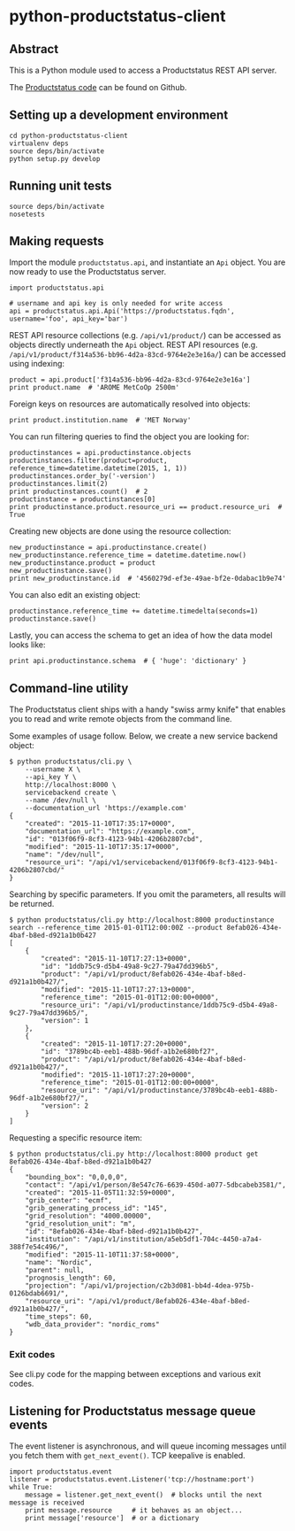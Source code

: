 # python-productstatus-client


## Abstract

This is a Python module used to access a Productstatus REST API server.

The [Productstatus code](https://github.com/metno/nir) can be found on Github.


## Setting up a development environment

```
cd python-productstatus-client
virtualenv deps
source deps/bin/activate
python setup.py develop
```


## Running unit tests

```
source deps/bin/activate
nosetests
```


## Making requests

Import the module `productstatus.api`, and instantiate an `Api` object. You are now ready to use the Productstatus server.

```
import productstatus.api

# username and api key is only needed for write access
api = productstatus.api.Api('https://productstatus.fqdn', username='foo', api_key='bar')
```

REST API resource collections (e.g. `/api/v1/product/`) can be accessed as objects directly underneath the `Api` object. REST API resources (e.g. `/api/v1/product/f314a536-bb96-4d2a-83cd-9764e2e3e16a/`) can be accessed using indexing:

```
product = api.product['f314a536-bb96-4d2a-83cd-9764e2e3e16a']
print product.name  # 'AROME MetCoOp 2500m'
```

Foreign keys on resources are automatically resolved into objects:

```
print product.institution.name  # 'MET Norway'
```

You can run filtering queries to find the object you are looking for:

```
productinstances = api.productinstance.objects
productinstances.filter(product=product, reference_time=datetime.datetime(2015, 1, 1))
productinstances.order_by('-version')
productinstances.limit(2)
print productinstances.count()  # 2
productinstance = productinstances[0]
print productinstance.product.resource_uri == product.resource_uri  # True
```

Creating new objects are done using the resource collection:

```
new_productinstance = api.productinstance.create()
new_productinstance.reference_time = datetime.datetime.now()
new_productinstance.product = product
new_productinstance.save()
print new_productinstance.id  # '4560279d-ef3e-49ae-bf2e-0dabac1b9e74'
```

You can also edit an existing object:

```
productinstance.reference_time += datetime.timedelta(seconds=1)
productinstance.save()
```

Lastly, you can access the schema to get an idea of how the data model looks like:

```
print api.productinstance.schema  # { 'huge': 'dictionary' }
```


## Command-line utility

The Productstatus client ships with a handy "swiss army knife" that enables you to read and write remote objects from the command line.

Some examples of usage follow. Below, we create a new service backend object:

```
$ python productstatus/cli.py \
    --username X \
    --api_key Y \
    http://localhost:8000 \
    servicebackend create \
    --name /dev/null \
    --documentation_url 'https://example.com'
{
    "created": "2015-11-10T17:35:17+0000",
    "documentation_url": "https://example.com",
    "id": "013f06f9-8cf3-4123-94b1-4206b2807cbd",
    "modified": "2015-11-10T17:35:17+0000",
    "name": "/dev/null",
    "resource_uri": "/api/v1/servicebackend/013f06f9-8cf3-4123-94b1-4206b2807cbd/"
}
```

Searching by specific parameters. If you omit the parameters, all results will be returned.

```
$ python productstatus/cli.py http://localhost:8000 productinstance search --reference_time 2015-01-01T12:00:00Z --product 8efab026-434e-4baf-b8ed-d921a1b0b427
[
    {
        "created": "2015-11-10T17:27:13+0000",
        "id": "1ddb75c9-d5b4-49a8-9c27-79a47dd396b5",
        "product": "/api/v1/product/8efab026-434e-4baf-b8ed-d921a1b0b427/",
        "modified": "2015-11-10T17:27:13+0000",
        "reference_time": "2015-01-01T12:00:00+0000",
        "resource_uri": "/api/v1/productinstance/1ddb75c9-d5b4-49a8-9c27-79a47dd396b5/",
        "version": 1
    },
    {
        "created": "2015-11-10T17:27:20+0000",
        "id": "3789bc4b-eeb1-488b-96df-a1b2e680bf27",
        "product": "/api/v1/product/8efab026-434e-4baf-b8ed-d921a1b0b427/",
        "modified": "2015-11-10T17:27:20+0000",
        "reference_time": "2015-01-01T12:00:00+0000",
        "resource_uri": "/api/v1/productinstance/3789bc4b-eeb1-488b-96df-a1b2e680bf27/",
        "version": 2
    }
]
```

Requesting a specific resource item:

```
$ python productstatus/cli.py http://localhost:8000 product get 8efab026-434e-4baf-b8ed-d921a1b0b427
{
    "bounding_box": "0,0,0,0",
    "contact": "/api/v1/person/8e547c76-6639-450d-a077-5dbcabeb3581/",
    "created": "2015-11-05T11:32:59+0000",
    "grib_center": "ecmf",
    "grib_generating_process_id": "145",
    "grid_resolution": "4000.00000",
    "grid_resolution_unit": "m",
    "id": "8efab026-434e-4baf-b8ed-d921a1b0b427",
    "institution": "/api/v1/institution/a5eb5df1-704c-4450-a7a4-388f7e54c496/",
    "modified": "2015-11-10T11:37:58+0000",
    "name": "Nordic",
    "parent": null,
    "prognosis_length": 60,
    "projection": "/api/v1/projection/c2b3d081-bb4d-4dea-975b-0126bdab6691/",
    "resource_uri": "/api/v1/product/8efab026-434e-4baf-b8ed-d921a1b0b427/",
    "time_steps": 60,
    "wdb_data_provider": "nordic_roms"
}
```

### Exit codes
See cli.py code for the mapping between exceptions and various exit codes.

## Listening for Productstatus message queue events

The event listener is asynchronous, and will queue incoming messages until you fetch them with `get_next_event()`. TCP keepalive is enabled.

```
import productstatus.event
listener = productstatus.event.Listener('tcp://hostname:port')
while True:
    message = listener.get_next_event()  # blocks until the next message is received
    print message.resource     # it behaves as an object...
    print message['resource']  # or a dictionary
```
